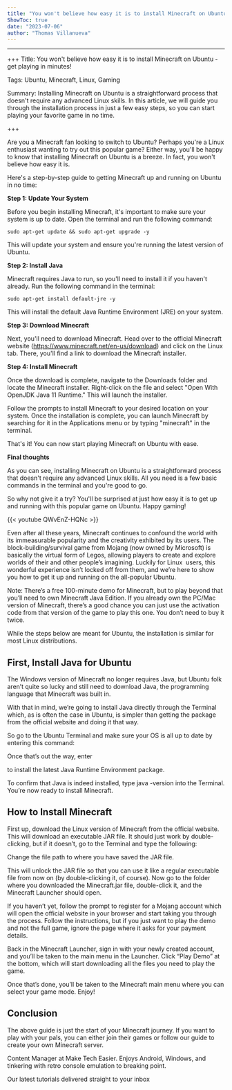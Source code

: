 ```yaml
---
title: "You won't believe how easy it is to install Minecraft on Ubuntu - get playing in minutes!"
ShowToc: true 
date: "2023-07-06"
author: "Thomas Villanueva"
---
```

*****
+++ 
Title: You won't believe how easy it is to install Minecraft on Ubuntu - get playing in minutes!

Tags: Ubuntu, Minecraft, Linux, Gaming 

Summary: Installing Minecraft on Ubuntu is a straightforward process that doesn't require any advanced Linux skills. In this article, we will guide you through the installation process in just a few easy steps, so you can start playing your favorite game in no time.

+++

Are you a Minecraft fan looking to switch to Ubuntu? Perhaps you're a Linux enthusiast wanting to try out this popular game? Either way, you'll be happy to know that installing Minecraft on Ubuntu is a breeze. In fact, you won't believe how easy it is.

Here's a step-by-step guide to getting Minecraft up and running on Ubuntu in no time:

**Step 1: Update Your System**

Before you begin installing Minecraft, it's important to make sure your system is up to date. Open the terminal and run the following command:

```
sudo apt-get update && sudo apt-get upgrade -y
```

This will update your system and ensure you're running the latest version of Ubuntu.

**Step 2: Install Java**

Minecraft requires Java to run, so you'll need to install it if you haven't already. Run the following command in the terminal:

```
sudo apt-get install default-jre -y
```

This will install the default Java Runtime Environment (JRE) on your system.

**Step 3: Download Minecraft**

Next, you'll need to download Minecraft. Head over to the official Minecraft website (https://www.minecraft.net/en-us/download) and click on the Linux tab. There, you'll find a link to download the Minecraft installer.

**Step 4: Install Minecraft**

Once the download is complete, navigate to the Downloads folder and locate the Minecraft installer. Right-click on the file and select "Open With OpenJDK Java 11 Runtime." This will launch the installer.

Follow the prompts to install Minecraft to your desired location on your system. Once the installation is complete, you can launch Minecraft by searching for it in the Applications menu or by typing "minecraft" in the terminal.

That's it! You can now start playing Minecraft on Ubuntu with ease. 

**Final thoughts**

As you can see, installing Minecraft on Ubuntu is a straightforward process that doesn't require any advanced Linux skills. All you need is a few basic commands in the terminal and you're good to go. 

So why not give it a try? You'll be surprised at just how easy it is to get up and running with this popular game on Ubuntu. Happy gaming!

{{< youtube QWvEnZ-HQNc >}} 



Even after all these years, Minecraft continues to confound the world with its immeasurable popularity and the creativity exhibited by its users. The block-building/survival game from Mojang (now owned by Microsoft) is basically the virtual form of Legos, allowing players to create and explore worlds of their and other people’s imagining. Luckily for Linux  users, this wonderful experience isn’t locked off from them, and we’re here to show you how to get it up and running on the all-popular Ubuntu.
 
Note: There’s a free 100-minute demo for Minecraft, but to play beyond that you’ll need to own Minecraft Java Edition. If you already own the PC/Mac version of Minecraft, there’s a good chance you can just use the activation code from that version of the game to play this one. You don’t need to buy it twice.
 
While the steps below are meant for Ubuntu, the installation is similar for most Linux distributions.
 
## First, Install Java for Ubuntu
 
The Windows version of Minecraft no longer requires Java, but Ubuntu folk aren’t quite so lucky and still need to download Java, the programming language that Minecraft was built in.
 
With that in mind, we’re going to install Java directly through the Terminal which, as is often the case in Ubuntu, is simpler than getting the package from the official website and doing it that way.
 
So go to the Ubuntu Terminal and make sure your OS is all up to date by entering this command:
 
Once that’s out the way, enter
 
to install the latest Java Runtime Environment package.
 

 
To confirm that Java is indeed installed, type java -version into the Terminal. You’re now ready to install Minecraft.
 
## How to Install Minecraft
 
First up, download the Linux version of Minecraft from the official website. This will download an executable JAR file. It should just work by double-clicking, but if it doesn’t, go to the Terminal and type the following:
 
Change the file path to where you have saved the JAR file.
 
This will unlock the JAR file so that you can use it like a regular executable file from now on (by double-clicking it, of course). Now go to the folder where you downloaded the Minecraft.jar file, double-click it, and the Minecraft Launcher should open.
 
If you haven’t yet, follow the prompt to register for a Mojang account which will open the official website in your browser and start taking you through the process. Follow the instructions, but if you just want to play the demo and not the full game, ignore the page where it asks for your payment details.
 
Back in the Minecraft Launcher, sign in with your newly created account, and you’ll be taken to the main menu in the Launcher. Click “Play Demo” at the bottom, which will start downloading all the files you need to play the game.
 
Once that’s done, you’ll be taken to the Minecraft main menu where you can select your game mode. Enjoy!
 
## Conclusion
 
The above guide is just the start of your Minecraft journey. If you want to play with your pals, you can either join their games or follow our guide to create your own Minecraft server.
 
Content Manager at Make Tech Easier. Enjoys Android, Windows, and tinkering with retro console emulation to breaking point.
 
Our latest tutorials delivered straight to your inbox




